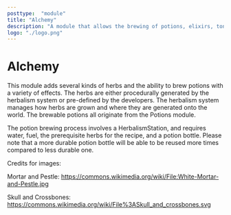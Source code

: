 ```yaml
---
posttype:  "module"  
title: "Alchemy"
description: "A module that allows the brewing of potions, elixirs, tonics, and other vials."
logo: "./logo.png"
---
```

# Alchemy

This module adds several kinds of herbs and the ability to brew potions with a variety of effects. The herbs are either
procedurally generated by the herbalism system or pre-defined by the developers. The herbalism system manages how herbs
are grown and where they are generated onto the world. The brewable potions all originate from the Potions module.

The potion brewing process involves a HerbalismStation, and requires water, fuel, the prerequisite herbs for the
recipe, and a potion bottle. Please note that a more durable potion bottle will be able to be reused more times compared
to less durable one.

Credits for images:

Mortar and Pestle: https://commons.wikimedia.org/wiki/File:White-Mortar-and-Pestle.jpg

Skull and Crossbones: https://commons.wikimedia.org/wiki/File%3ASkull_and_crossbones.svg